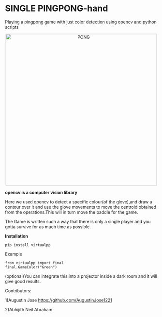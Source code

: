 # SINGLE PINGPONG-hand 
Playing a pingpong game with just color detection  using opencv and python scripts
<p align="center">
  <img src="https://i.chzbgr.com/full/6686158592/h4715F533/"
       height="500" width="500"alt="PONG"/>
</p>


**opencv is a computer vision library**


Here we used opencv to detect a specific colour(of the glove),and draw a contour over it and use the glove movements to move the centroid obtained from the operations.This will in turn move the paddle for the game.

The Game is written such a way that there is only a single player and you gotta survive for as much time as possible.

**Installation**

```
pip install virtualpp
```

Example

```
from virtualpp import final
final.GameColor("Green") 
```


(optional)You can integrate this into a projector inside a dark room and it will give good results.

Contributors:

1)Augustin Jose
https://github.com/AugustinJose1221

2)Abhijith Neil Abraham




